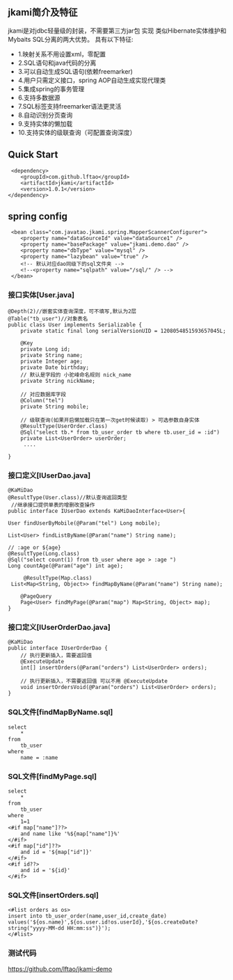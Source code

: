 ## jkami简介及特征

jkami是对jdbc轻量级的封装，不需要第三方jar包 实现 类似Hibernate实体维护和Mybaits SQL分离的两大优势。 具有以下特征:

* 1.映射关系不用设置xml，零配置
* 2.SQL语句和java代码的分离
* 3.可以自动生成SQL语句(依赖freemarker)
* 4.用户只需定义接口，spring AOP自动生成实现代理类
* 5.集成spring的事务管理
* 6.支持多数据源
* 7.SQL标签支持freemarker语法更灵活
* 8.自动识别分页查询
* 9.支持实体的懒加载
* 10.支持实体的级联查询（可配置查询深度）

## Quick Start
	 <dependency>
	    <groupId>com.github.lftao</groupId>
	    <artifactId>jkami</artifactId>
	    <version>1.0.1</version>
	</dependency>
## spring config
	 <bean class="com.javatao.jkami.spring.MapperScannerConfigurer">
        <property name="dataSourceId" value="dataSource1" />
        <property name="basePackage" value="jkami.demo.dao" />
        <property name="dbType" value="mysql" />
        <property name="lazybean" value="true" />
        <!-- 默认对应dao同级下的sql文件夹 -->
        <!--<property name="sqlpath" value="/sql/" /> -->
	 </bean>

### 接口实体[User.java]
	@Depth(2)//嵌套实体查询深度，可不填写,默认为2层
	@Table("tb_user")//对象表名
	public class User implements Serializable {
	    private static final long serialVersionUID = 1208054851593657045L;
	  
	    @Key
	    private Long id;
	    private String name;
	    private Integer age;
	    private Date birthday;
	    // 默认是字段的 小驼峰命名规则 nick_name
	    private String nickName;
	    
	    // 对应数据库字段
	    @Column("tel")
	    private String mobile;
	    
	    // 级联查询(如果开启懒加载只在第一次get时候读取) > 可选参数自身实体
	    @ResultType(UserOrder.class)
	    @Sql("select tb.* from tb_user_order tb where tb.user_id = :id")
	    private List<UserOrder> userOrder;
		 ....
	
	}


### 接口定义[IUserDao.java]
    @KaMiDao
    @ResultType(User.class)//默认查询返回类型
     //继承接口提供单表的增删改查操作
    public interface IUserDao extends KaMiDaoInterface<User>{

   	User findUserByMobile(@Param("tel") Long mobile);

	List<User> findListByName(@Param("name") String name);

	// :age or ${age}
	@ResultType(Long.class)
	@Sql("select count(1) from tb_user where age > :age ")
	Long countAge(@Param("age") int age);

         @ResultType(Map.class)
	 List<Map<String, Object>> findMapByName(@Param("name") String name);

    	@PageQuery
    	Page<User> findMyPage(@Param("map") Map<String, Object> map);
    }
 ### 接口定义[IUserOrderDao.java]
 
	@KaMiDao
	public interface IUserOrderDao {
	    // 执行更新插入，需要返回值
	    @ExecuteUpdate
	    int[] insertOrders(@Param("orders") List<UserOrder> orders);
	
	    // 执行更新插入，不需要返回值 可以不用 @ExecuteUpdate
	    void insertOrdersVoid(@Param("orders") List<UserOrder> orders);
	}
 
    
    
### SQL文件[findMapByName.sql]
	select
		*
	from
		tb_user
	where
		name = :name


### SQL文件[findMyPage.sql]
	select
		*
	from
		tb_user
	where
		1=1
	<#if map["name"]??>
	    and name like '%${map["name"]}%'
	</#if>
	<#if map["id"]??>
	    and id = '${map["id"]}'
	</#if>
	<#if id??>
	    and id = '${id}'
	</#if>

### SQL文件[insertOrders.sql]

	<#list orders as os>
	insert into tb_user_order(name,user_id,create_date) values('${os.name}',${os.user.id!os.userId},'${os.createDate?string("yyyy-MM-dd HH:mm:ss")}');
	</#list>

### 测试代码
https://github.com/lftao/jkami-demo
